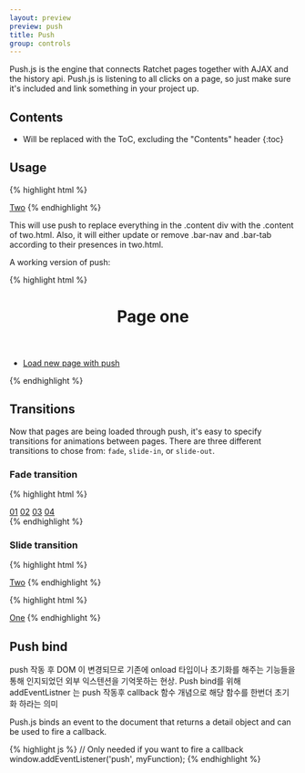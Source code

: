 ```yaml
---
layout: preview
preview: push
title: Push
group: controls
---
```


Push.js is the engine that connects Ratchet pages together with AJAX and the history api. Push.js is listening to all clicks on a page, so just make sure it's included and link something in your project up.

## Contents

* Will be replaced with the ToC, excluding the "Contents" header
{:toc}

## Usage

{% highlight html %}
<!-- A one.html link -->
<a href="two.html" data-control="push">Two</a>
{% endhighlight %}


This will use push to replace everything in the .content div with the .content of two.html. Also, it will either update or remove .bar-nav and .bar-tab according to their presences in two.html.

A working version of push:

{% highlight html %}
<header class="bar bar-nav">
  <h1 class="title">Page one</h1>
</header>
<div class="content">
  <div class="card">
    <ul class="table-view">
      <li class="table-view-cell">
        <a class="navigate-right" href="./two.html" data-control="push">
          Load new page with push
        </a>
      </li>
    </ul>
  </div>
</div>
{% endhighlight %}


## Transitions

Now that pages are being loaded through push, it's easy to specify transitions for animations between pages. There are three different transitions to chose from: `fade`, `slide-in`, or `slide-out`.


### Fade transition

{% highlight html %}
<nav class="nav nav-inline">
  <a href="01.html" data-control="push" data-transition="fade" class="nav-link active" >01</a>
  <a href="02.html" data-control="push" data-transition="fade" class="nav-link" >02</a>
  <a href="03.html" data-control="push" data-transition="fade" class="nav-link" >03</a>
  <a href="04.html" data-control="push" data-transition="fade" class="nav-link" >04</a>
</nav>
{% endhighlight %}


### Slide transition


{% highlight html %}
<!-- An one.html link that animates to two.html -->
<a href="two.html" data-control="push" data-transition="slide-in">Two</a>
{% endhighlight %}


{% highlight html %}
<!-- An two.html link that animates to one.html -->
<a href="one.html" data-control="push" data-transition="slide-out">One</a>
{% endhighlight %}


## Push bind

push 작동 후 DOM 이 변경되므로  기존에   onload 타입이나 초기화를 해주는 기능들을 통해 인지되었던 외부 익스텐션을 기억못하는 현상. Push bind를 위해 addEventListner 는 push 작동후 callback 함수 개념으로 해당 함수를 한번더 초기화 하라는 의미

Push.js binds an event to the document that returns a detail object and can be used to fire a callback.

{% highlight js %}
// Only needed if you want to fire a callback
window.addEventListener('push', myFunction);
{% endhighlight %}

